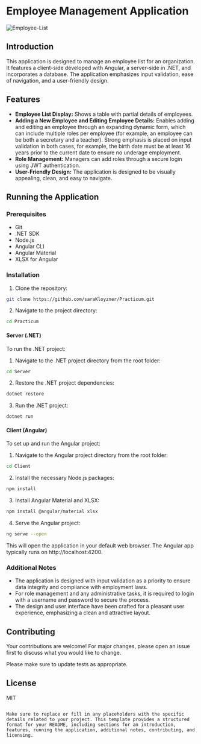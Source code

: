 # Employee Management Application

![Employee-List](https://github.com/saraKloyzner/Practicum/assets/148892103/fd73f2e6-f444-486f-8c43-97bcc682f1f9)

## Introduction

This application is designed to manage an employee list for an organization. It features a client-side developed with Angular, a server-side in .NET, and incorporates a database. The application emphasizes input validation, ease of navigation, and a user-friendly design.

## Features

- **Employee List Display:** Shows a table with partial details of employees.
- **Adding a New Employee and Editing Employee Details:** Enables adding and editing an employee through an expanding dynamic form, which can include multiple roles per employee (for example, an employee can be both a secretary and a teacher). Strong emphasis is placed on input validation in both cases, for example, the birth date must be at least 16 years prior to the current date to ensure no underage employment.
- **Role Management:** Managers can add roles through a secure login using JWT authentication.
- **User-Friendly Design:** The application is designed to be visually appealing, clean, and easy to navigate.

## Running the Application

### Prerequisites

- Git
- .NET SDK
- Node.js
- Angular CLI
- Angular Material
- XLSX for Angular

### Installation

1. Clone the repository:
```bash
git clone https://github.com/saraKloyzner/Practicum.git
```
2. Navigate to the project directory:
```bash
cd Practicum
```

#### Server (.NET)

To run the .NET project:

1. Navigate to the .NET project directory from the root folder:
```bash
cd Server
```
2. Restore the .NET project dependencies:
```bash
dotnet restore
```
3. Run the .NET project:
```bash
dotnet run
```

#### Client (Angular)

To set up and run the Angular project:

1. Navigate to the Angular project directory from the root folder:
```bash
cd Client
```
2. Install the necessary Node.js packages:
```bash
npm install
```
3. Install Angular Material and XLSX:
```bash
npm install @angular/material xlsx
```
4. Serve the Angular project:
```bash
ng serve --open
```
This will open the application in your default web browser. The Angular app typically runs on http://localhost:4200.

### Additional Notes

- The application is designed with input validation as a priority to ensure data integrity and compliance with employment laws.
- For role management and any administrative tasks, it is required to login with a username and password to secure the process.
- The design and user interface have been crafted for a pleasant user experience, emphasizing a clean and attractive layout.

## Contributing

Your contributions are welcome! For major changes, please open an issue first to discuss what you would like to change.

Please make sure to update tests as appropriate.

## License

MIT
```

Make sure to replace or fill in any placeholders with the specific details related to your project. This template provides a structured format for your README, including sections for an introduction, features, running the application, additional notes, contributing, and licensing.
